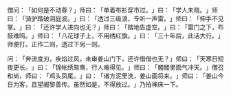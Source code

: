 僧问：​「如何是不动尊？​」师曰：​「单着布衫穿市过。​」曰：​「学人未晓。​」师曰：​「骑驴踏破洞庭波。​」曰：​「透过三级浪，专听一声雷。​」师曰：​「伸手不见掌。​」曰：​「还许学人进向也无？​」师曰：​「踏地告虚空。​」曰：​「雷门之下，布鼓难鸣。​」师曰：​「八花球子上，不用绣红旗。​」曰：​「三十年后，此话大行。​」师便打。正作二则，透过下另一则。

问：​「奔流度刃，疾焰过风，未审姜山门下，还许借借也无？​」师曰：​「天寒日短夜更长。​」曰：​「锦帐绣鸳鸯，行人难得见。​」师曰：​「髑髅里面气冲天。​」僧召和尚，师曰：​「鸡头凤尾。​」曰：​「诸方泥里洗，姜山画将来。​」师曰：​「姜山今日为客，且望阇黎善传。虽然如是，不得放过。​」乃拍禅床一下。